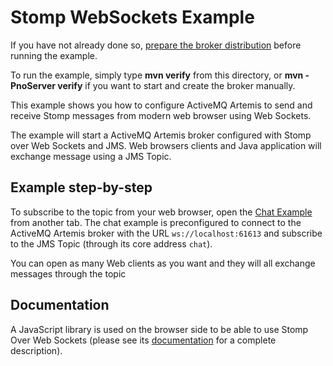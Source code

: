 # Stomp WebSockets Example

If you have not already done so, [prepare the broker distribution](../../../../README.md#getting-started) before running the example.

To run the example, simply type **mvn verify** from this directory, or **mvn -PnoServer verify** if you want to start and create the broker manually.

This example shows you how to configure ActiveMQ Artemis to send and receive Stomp messages from modern web browser using Web Sockets.

The example will start a ActiveMQ Artemis broker configured with Stomp over Web Sockets and JMS. Web browsers clients and Java application will exchange message using a JMS Topic.

## Example step-by-step

To subscribe to the topic from your web browser, open the [Chat Example](chat/index.html) from another tab. The chat example is preconfigured to connect to the ActiveMQ Artemis broker with the URL `ws://localhost:61613` and subscribe to the JMS Topic (through its core address `chat`).

You can open as many Web clients as you want and they will all exchange messages through the topic

## Documentation

A JavaScript library is used on the browser side to be able to use Stomp Over Web Sockets (please see its [documentation](http://jmesnil.net/stomp-websocket/doc/) for a complete description).